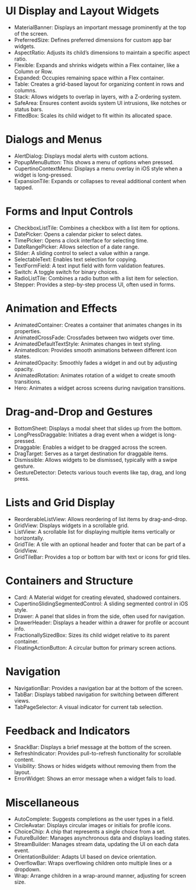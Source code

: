 # UI Display and Layout Widgets
- MaterialBanner: Displays an important message prominently at the top of the screen.
- PreferredSize: Defines preferred dimensions for custom app bar widgets.
- AspectRatio: Adjusts its child’s dimensions to maintain a specific aspect ratio.
- Flexible: Expands and shrinks widgets within a Flex container, like a Column or Row.
- Expanded: Occupies remaining space within a Flex container.
- Table: Creates a grid-based layout for organizing content in rows and columns.
- Stack: Allows widgets to overlap in layers, with a Z-ordering system.
- SafeArea: Ensures content avoids system UI intrusions, like notches or status bars.
- FittedBox: Scales its child widget to fit within its allocated space.

# Dialogs and Menus
- AlertDialog: Displays modal alerts with custom actions.
- PopupMenuButton: This shows a menu of options when pressed.
- CupertinoContextMenu: Displays a menu overlay in iOS style when a widget is long-pressed.
- ExpansionTile: Expands or collapses to reveal additional content when tapped.

# Forms and Input Controls
- CheckboxListTile: Combines a checkbox with a list item for options.
- DatePicker: Opens a calendar picker to select dates.
- TimePicker: Opens a clock interface for selecting time.
- DateRangePicker: Allows selection of a date range.
- Slider: A sliding control to select a value within a range.
- SelectableText: Enables text selection for copying.
- TextFormField: A text input field with form validation features.
- Switch: A toggle switch for binary choices.
- RadioListTile: Combines a radio button with a list item for selection.
- Stepper: Provides a step-by-step process UI, often used in forms.

# Animation and Effects
- AnimatedContainer: Creates a container that animates changes in its properties.
- AnimatedCrossFade: Crossfades between two widgets over time.
- AnimatedDefaultTextStyle: Animates changes in text styling.
- AnimatedIcon: Provides smooth animations between different icon states.
- AnimatedOpacity: Smoothly fades a widget in and out by adjusting opacity.
- AnimatedRotation: Animates rotation of a widget to create smooth transitions.
- Hero: Animates a widget across screens during navigation transitions.

# Drag-and-Drop and Gestures
- BottomSheet: Displays a modal sheet that slides up from the bottom.
- LongPressDraggable: Initiates a drag event when a widget is long-pressed.
- Draggable: Enables a widget to be dragged across the screen.
- DragTarget: Serves as a target destination for draggable items.
- Dismissible: Allows widgets to be dismissed, typically with a swipe gesture.
- GestureDetector: Detects various touch events like tap, drag, and long press.

# Lists and Grid Display
- ReorderableListView: Allows reordering of list items by drag-and-drop.
- GridView: Displays widgets in a scrollable grid.
- ListView: A scrollable list for displaying multiple items vertically or horizontally.
- GridTile: A tile with an optional header and footer that can be part of a GridView.
- GridTileBar: Provides a top or bottom bar with text or icons for grid tiles.

# Containers and Structure
- Card: A Material widget for creating elevated, shadowed containers.
- CupertinoSlidingSegmentedControl: A sliding segmented control in iOS style.
- Drawer: A panel that slides in from the side, often used for navigation.
- DrawerHeader: Displays a header within a drawer for profile or account info.
- FractionallySizedBox: Sizes its child widget relative to its parent container.
- FloatingActionButton: A circular button for primary screen actions.

# Navigation
- NavigationBar: Provides a navigation bar at the bottom of the screen.
- TabBar: Displays tabbed navigation for switching between different views.
- TabPageSelector: A visual indicator for current tab selection.

# Feedback and Indicators
- SnackBar: Displays a brief message at the bottom of the screen.
- RefreshIndicator: Provides pull-to-refresh functionality for scrollable content.
- Visibility: Shows or hides widgets without removing them from the layout.
- ErrorWidget: Shows an error message when a widget fails to load.

# Miscellaneous
- AutoComplete: Suggests completions as the user types in a field.
- CircleAvatar: Displays circular images or initials for profile icons.
- ChoiceChip: A chip that represents a single choice from a set.
- FutureBuilder: Manages asynchronous data and displays loading states.
- StreamBuilder: Manages stream data, updating the UI on each data event.
- OrientationBuilder: Adapts UI based on device orientation.
- OverflowBar: Wraps overflowing children onto multiple lines or a dropdown.
- Wrap: Arrange children in a wrap-around manner, adjusting for screen size.